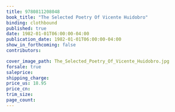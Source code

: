 ```yaml
---
title: 9780811208048
book_title: "The Selected Poetry Of Vicente Huidobro"
binding: clothbound
published: true
date: 1982-01-01T06:00:00-04:00
publication_date: 1982-01-01T06:00:00-04:00
show_in_forthcoming: false
contributors:

cover_image_path: The_Selected_Poetry_Of_Vicente_Huidobro.jpg
forsale: true
saleprice:
shipping_charge:
price_us: 18.95
price_cn:
trim_size:
page_count:
---
```


